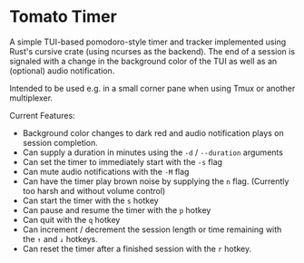 # Tomato Timer

A simple TUI-based pomodoro-style timer and tracker implemented using Rust's cursive crate (using ncurses as the backend). The end of a session is signaled with a change in the background color of the TUI as well as an (optional) audio notification.

Intended to be used e.g. in a small corner pane when using Tmux or another multiplexer.

Current Features:

- Background color changes to dark red and audio notification plays on session completion.
- Can supply a duration in minutes using the `-d` / `--duration` arguments
- Can set the timer to immediately start with the `-s` flag
- Can mute audio notifications with the `-M` flag
- Can have the timer play brown noise by supplying the `n` flag. (Currently too harsh and without volume control)
- Can start the timer with the `s` hotkey
- Can pause and resume the timer with the `p` hotkey
- Can quit with the `q` hotkey
- Can increment / decrement the session length or time remaining with the `↑` and `↓` hotkeys.
- Can reset the timer after a finished session with the `r` hotkey.
